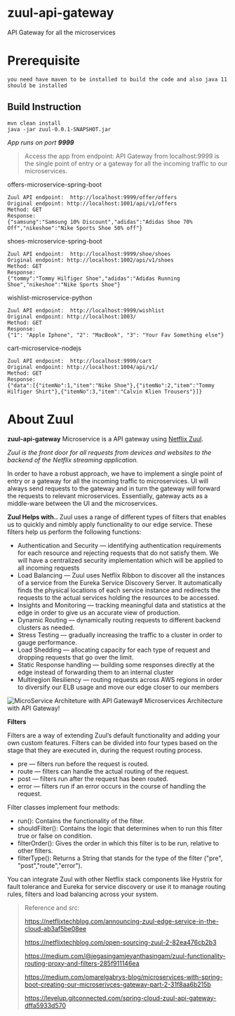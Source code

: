 # zuul-api-gateway
API Gateway for all the microservices

# Prerequisite
```
you need have maven to be installed to build the code and also java 11 should be installed 
```

## Build Instruction
```
mvn clean install
java -jar zuul-0.0.1-SNAPSHOT.jar

```
*App runs on port **9999***


> Access the app from endpoint:
> API Gateway from localhost:9999 is the  single point of entry or a gateway for all the incoming traffic to our microservices.

offers-microservice-spring-boot 
```
Zuul API endpoint:  http://localhost:9999/offer/offers
Original endpoint: http://localhost:1001/api/v1/offers
Method: GET
Response:
{"samsung":"Samsung 10% Discount","adidas":"Adidas Shoe 70% Off","nikeshoe":"Nike Sports Shoe 50% off"}
```
shoes-microservice-spring-boot 
```
Zuul API endpoint:  http://localhost:9999/shoe/shoes
Original endpoint: http://localhost:1002/api/v1/shoes
Method: GET
Response:
{"tommy":"Tommy Hilfiger Shoe","adidas":"Adidas Running Shoe","nikeshoe":"Nike Sports Shoe"}
```
wishlist-microservice-python
```
Zuul API endpoint:  http://localhost:9999/wishlist
Original endpoint: http://localhost:1003/
Method: GET
Response:
{"1": "Apple Iphone", "2": "MacBook", "3": "Your Fav Something else"}
```
cart-microservice-nodejs 
```
Zuul API endpoint:  http://localhost:9999/cart
Original endpoint: http://localhost:1004/api/v1/
Method: GET
Response:
{"data":[{"itemNo":1,"item":"Nike Shoe"},{"itemNo":2,"item":"Tommy Hilfiger Shirt"},{"itemNo":3,"item":"Calvin Klien Trousers"}]}
```

##
##
##

# About Zuul

**zuul-api-gateway** Microservice is a API gateway using [Netflix Zuul](https://github.com/Netflix/zuul).

*Zuul is the front door for all requests from devices and websites to the backend of the Netflix streaming application.*

In order to have a robust approach, we have to implement a single point of entry or a gateway for all the incoming traffic to microservices. UI will always send requests to the gateway and in turn the gateway will forward the requests to relevant microservices. Essentially, gateway acts as a middle-ware between the UI and the microservices.

**Zuul Helps with..**
Zuul uses a range of different types of filters that enables us to quickly and nimbly apply functionality to our edge service. These filters help us perform the following functions:

 - Authentication and Security — identifying authentication requirements
   for each resource and rejecting requests that do not satisfy them. We will have a centralized security implementation which will be applied to all incoming requests
 - Load Balancing — Zuul uses Netflix Ribbon to discover all the instances of a service from the Eureka Service Discovery Server. It automatically finds the physical locations of each service instance and redirects the requests to the actual services holding the resources to be accessed.
 - Insights and Monitoring — tracking meaningful data and statistics at
   the edge in order to give us an accurate view of production.
 - Dynamic Routing — dynamically routing requests to different backend
   clusters as needed.
 - Stress Testing — gradually increasing the traffic to a cluster in
   order to gauge performance.
 - Load Shedding — allocating capacity for each type of request and
   dropping requests that go over the limit.
 - Static Response handling — building some responses directly at the
   edge instead of forwarding them to an internal cluster
 - Multiregion Resiliency — routing requests across AWS regions in order
   to diversify our ELB usage and move our edge closer to our members
 
 
 ![MicroService Architeture with API Gateway ](https://miro.medium.com/max/5372/1*vkHiocXhkClGCDzkNBTeQQ.png)# Microservices Architecture with API Gateway!


**Filters**

Filters are a way of extending Zuul’s default functionality and adding your own custom features. Filters can be divided into four types based on the stage that they are executed in, during the request routing process.

 - pre — filters run before the request is routed.
 - route — filters can handle the actual routing of the request.
 - post — filters run after the request has been routed.
 - error — filters run if an error occurs in the course of handling the
   request.

  

Filter classes implement four methods:

 - run(): Contains the functionality of the filter.
 - shouldFilter(): Contains the logic that determines when to run this
   filter true or false on condition.
 - filterOrder(): Gives the order in which this filter is to be run,
   relative to other filters.
 - filterType(): Returns a String that stands for the type of the filter ("pre", "post","route","error"). 

  

You can integrate Zuul with other Netflix stack components like Hystrix for fault tolerance and Eureka for service discovery or use it to manage routing rules, filters and load balancing across your system.

  
  

> Reference and src:
> 
> https://netflixtechblog.com/announcing-zuul-edge-service-in-the-cloud-ab3af5be08ee
> 
> https://netflixtechblog.com/open-sourcing-zuul-2-82ea476cb2b3
> 
> https://medium.com/@jegasingamjeyanthasingam/zuul-functionality-routing-proxy-and-filters-285f911146ea
> 
> https://medium.com/omarelgabrys-blog/microservices-with-spring-boot-creating-our-microserivces-gateway-part-2-31f8aa6b215b
> 
> https://levelup.gitconnected.com/spring-cloud-zuul-api-gateway-dffa5933d570

